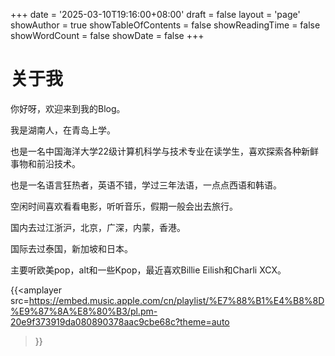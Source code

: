 +++
date = '2025-03-10T19:16:00+08:00'
draft = false
layout = 'page'
showAuthor = true
showTableOfContents = false
showReadingTime = false
showWordCount = false
showDate = false
+++
# 关于我
你好呀，欢迎来到我的Blog。

我是湖南人，在青岛上学。

也是一名中国海洋大学22级计算机科学与技术专业在读学生，喜欢探索各种新鲜事物和前沿技术。

也是一名语言狂热者，英语不错，学过三年法语，一点点西语和韩语。

空闲时间喜欢看看电影，听听音乐，假期一般会出去旅行。

国内去过江浙沪，北京，广深，内蒙，香港。

国际去过泰国，新加坡和日本。

主要听欧美pop，alt和一些Kpop，最近喜欢Billie Eilish和Charli XCX。

{{<amplayer
src=https://embed.music.apple.com/cn/playlist/%E7%88%B1%E4%B8%8D%E9%87%8A%E8%80%B3/pl.pm-20e9f373919da080890378aac9cbe68c?theme=auto
>}}